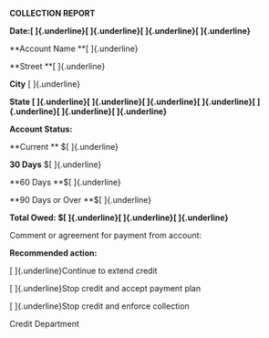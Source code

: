 **COLLECTION REPORT**

**Date:[ ]{.underline}[ ]{.underline}[ ]{.underline}[ ]{.underline}**

**Account Name **[ ]{.underline}

**Street **[ ]{.underline}

**City** [ ]{.underline}

**State [ ]{.underline}[ ]{.underline}[ ]{.underline}[ ]{.underline}[
]{.underline}[ ]{.underline}[ ]{.underline}**

**Account Status:**

**Current ** \$[ ]{.underline}

**30 Days** \$[ ]{.underline}

**60 Days **\$[ ]{.underline}

**90 Days or Over **\$[ ]{.underline}

**Total Owed: \$[ ]{.underline}[ ]{.underline}[ ]{.underline}**

Comment or agreement for payment from account:

**Recommended action:**

[ ]{.underline}Continue to extend credit

[ ]{.underline}Stop credit and accept payment plan

[ ]{.underline}Stop credit and enforce collection

Credit Department
